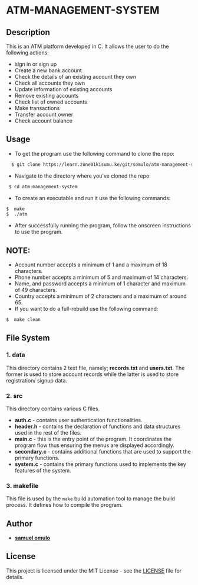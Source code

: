 # ATM-MANAGEMENT-SYSTEM


## Description

This is an ATM platform developed in C. It allows the user to do the following actions:
*   sign in or sign up
*   Create a new bank account
*   Check the details of an existing account they own
*   Check all accounts they own
*   Update information of existing accounts
*   Remove existing accounts
*   Check list of owned accounts
*   Make transactions
*   Transfer account owner
*   Check account balance

## Usage

* To get the program use the following command to clone the repo:
```bash
  $ git clone https://learn.zone01kisumu.ke/git/somulo/atm-management-system.git
```

* Navigate to the directory where you've cloned the repo:
```bash
 $ cd atm-management-system
``` 

* To create an executable and run it use the following commands:
```bash
$  make
$  ./atm
```

* After successfully running the program, follow the onscreen instructions to use the program.
## NOTE: ## 
* Account number accepts a minimum of 1 and a maximum of 18 characters.
* Phone number accepts a minimum of 5 and maximum of 14 characters.
* Name, and password accepts a minimum of 1 character and maximum of 49 characters.
* Country accepts a minimum of 2 characters and a maximum of around 65.
* If you want to do a full-rebuild use the following command:
```bash
$  make clean
```

## File System

###  1. data
 This directory contains 2 text file, namely; **records.txt** and **users.txt**. The former is used to store account records while the latter is used to store registration/ signup data. 

 ### 2. src
 This directory contains various C files.
 * **auth.c** - contains user authentication functionalities.
 * **header.h** - contains the declaration of functions and data structures used in the rest of the files.
 * **main.c** - this is the entry point of the program. It coordinates the program flow thus ensuring the menus are displayed accordingly.
 * **secondary.c** - contains additional functions that are used to support the primary functions.
 * **system.c** - contains the primary functions used to implements the key features of the system.

### 3. makefile
This file is used by the `make` build automation tool to manage the build process. It defines how to compile the program.

## Author


* **[samuel omulo](https://github.com/somulo1)**

## License

This project is licensed under the MIT License - see the [LICENSE](LICENSE) file for details.
